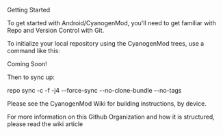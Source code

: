 Getting Started

To get started with Android/CyanogenMod, you'll need to get familiar with Repo and Version Control with Git.

To initialize your local repository using the CyanogenMod trees, use a command like this:

Coming Soon!

Then to sync up:

repo sync -c -f -j4 --force-sync --no-clone-bundle --no-tags

Please see the CyanogenMod Wiki for building instructions, by device.

For more information on this Github Organization and how it is structured, please read the wiki article
